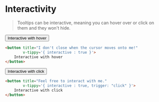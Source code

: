# Interactivity
> Tooltips can be interactive, meaning you can hover over or click on them and they won't hide.

<interactivity-table-v2/>

<vue-code>
<div slot="demo">
    <button class="btn mt-2 mb-2" title="I don't close when the cursor moves onto me!" v-tippy='{ interactive : true }'>
    Interactive with hover
    </button>
</div>
<div slot="code">

```html
<button title="I don't close when the cursor moves onto me!"
        v-tippy='{ interactive : true }'>
    Interactive with hover
</button>
```
</div>
</vue-code>

<vue-code>
<div slot="demo">
<button class="btn mt-2 mb-2" title="Feel free to interact with me." v-tippy='{ interactive : true, trigger: "click" }'>Interactive with click</button>
</div>
<div slot="code">

```html
<button title="Feel free to interact with me." 
        v-tippy='{ interactive : true, trigger: "click" }'>
    Interactive with click
</button>
```
</div>
</vue-code>